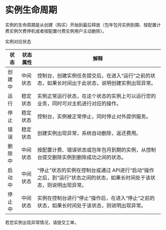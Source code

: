 
# 实例生命周期

实例的生命周期是从创建（购买）开始到最后释放（包年包月实例到期、按配置计费实例欠费停机或者按配置付费实例用户主动删除）。

实例对应状态

|   状态   | 状态属性    |解释     |
| --- | --- | --- |
|   创建中  | 中间状态    |  控制台，创建实例任务提交后，在进入“运行”之前的状态，如果长时间出于此状态，说明创建实例出现异常。             |
| 运行         | 稳定状态       |  实例正常运行状态，在这个状态的实例上可以运行您的业务，同时可对主机进行对应的操作。                  |
| 停止     |  稳定状态    |控制台，实例被正常停止，同时停止对外提供服务。 |
| 错误     |  稳定状态        |  创建实例出现异常，系统自动删除，返还费用。  |
|删除中  |中间状态     |  按配置计费、错误状态或包年包月到期的实例，从控制台提交删除实例到删除成功之间的状态。            |
|启动中              | 中间状态      |  “停止”状态的实例在控制台或通过 API进行“启动”操作之后，到“运行”状态之间的状态，如果长时间处于该状态，则说明出现异常。   |
| 停止中      | 中间状态    |实例在控制台进行“停止”操作后，在进入“停止”之前的状态，如果长时间处于该状态，则说明出现异常。     |
           

若您实例出现异常情况，请提交工单。


